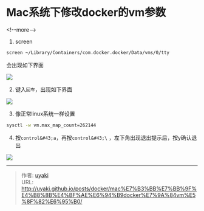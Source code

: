 # Mac系统下修改docker的vm参数


&lt;!--more--&gt;

1. screen

```bash
screen ~/Library/Containers/com.docker.docker/Data/vms/0/tty
```

会出现如下界面

![](https://cdn.jsdelivr.net/gh/uyaki/pic-cloud/img/20200217143600.png)


2. 键入`回车`，出现如下界面

![](https://cdn.jsdelivr.net/gh/uyaki/pic-cloud/img/20200217144718.png)

3. 像正常linux系统一样设置

```bash
sysctl -w vm.max_map_count=262144
```

4. 按`control&#43;a`，再按`control&#43;\` ，左下角出现退出提示后，按y确认退出

![](https://cdn.jsdelivr.net/gh/uyaki/pic-cloud/img/20200217144803.png)


---

> 作者: [uyaki](https://www.github.com/uyaki)  
> URL: http://uyaki.github.io/posts/docker/mac%E7%B3%BB%E7%BB%9F%E4%B8%8B%E4%BF%AE%E6%94%B9docker%E7%9A%84vm%E5%8F%82%E6%95%B0/  

